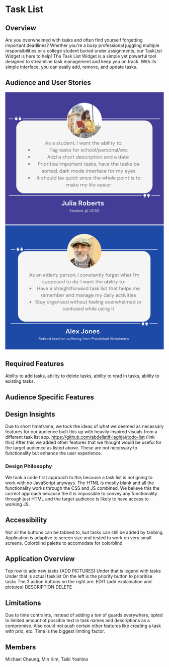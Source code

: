 # Task List

## Overview
Are you overwhelmed with tasks and often find yourself forgetting important deadlines? Whether you're a busy professional juggling multiple responsibilities or a college student buried under assignments, our TaskList Widget is here to help! The Task List Widget is a simple yet powerful tool designed to streamline task management and keep you on track. With its simple interface, you can easily add, remove, and update tasks.
## Audience and User Stories
![Task List 1](userstory1_tasklist.png)
![Task List 2](userstories_tasklist2.png)

## Required Features
Ability to add tasks, ability to delete tasks, ability to read in tasks, ability to existing tasks.

## Audience Specific Features


## Design Insights
Due to short timeframe, we took the ideas of what we deemed as necessary features for our audience built this up with heavily inspired visuals from a different task list app.
https://github.com/abdellatif-laghjaj/todo-list (link this)
After this we added other features that we thought would be useful for the target audience as listed above. These are not necessary to functionality but enhance the user experience.
### Design Philosophy
We took a code first approach to this because a task list is not going to work with no JavaScript anyways. The HTML is mostly blank and all the functionality works through the CSS and JS combined. 
We believe this the correct approach because the it is impossible to convey any functionality through just HTML and the target audience is likely to have access to working JS.

## Accessibility
Not all the buttons can be tabbed to, but tasks can still be added by tabbing.
Application is adaptive to screen size and tested to work on very small screens.
Colorblind palette to accomodate for colorblind

## Application Overview
Top row to add new tasks (ADD PICTURES)
Under that is legend with tasks
Under that is actual tasklist
On the left is the priority button to prioritise tasks
The 3 action buttons on the right are:
EDIT (add explaination and pictures)
DESCRIPTION
DELETE

## Limitations
Due to time contraints, instead of adding a ton of guards everywhere, opted to limited amount of possible text in task names and descriptions as a compromise. 
Also could not push certain other features like creating a task with prio, etc. Time is the biggest limiting factor.

## Members
Michael Cheung, Min Kim, Taiki Yoshino
